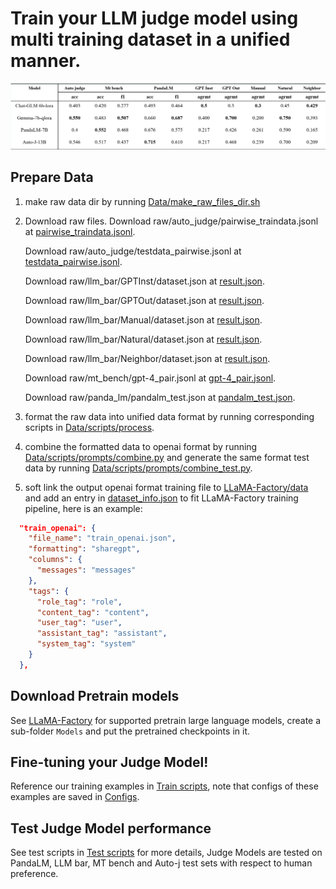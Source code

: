 # Train your LLM judge model using multi training dataset in a unified manner.
![Our training results](img/results.png)

## Prepare Data

1. make raw data dir by running [Data/make_raw_files_dir.sh](Data/make_raw_files_dir.sh)
2. Download raw files.
    Download raw/auto_judge/pairwise_traindata.jsonl at [pairwise_traindata.jsonl](https://github.com/GAIR-NLP/auto-j/blob/main/data/training/pairwise_traindata.jsonl).

    Download raw/auto_judge/testdata_pairwise.jsonl at [testdata_pairwise.jsonl](https://github.com/GAIR-NLP/auto-j/blob/main/data/test/testdata_pairwise.jsonl).

    Download raw/llm_bar/GPTInst/dataset.json at [result.json](https://github.com/princeton-nlp/LLMBar/blob/main/Dataset/LLMBar/Adversarial/GPTInst/evaluators/GPT-4/CoT/result.json).

    Download raw/llm_bar/GPTOut/dataset.json at [result.json](https://github.com/princeton-nlp/LLMBar/blob/main/Dataset/LLMBar/Adversarial/GPTOut/evaluators/GPT-4/CoT/result.json).

    Download raw/llm_bar/Manual/dataset.json at [result.json](https://github.com/princeton-nlp/LLMBar/blob/main/Dataset/LLMBar/Adversarial/Manual/evaluators/GPT-4/CoT/result.json).

    Download raw/llm_bar/Natural/dataset.json at [result.json](https://github.com/princeton-nlp/LLMBar/blob/main/Dataset/LLMBar/Natural/evaluators/GPT-4/CoT/result.json).

    Download raw/llm_bar/Neighbor/dataset.json at [result.json](https://github.com/princeton-nlp/LLMBar/blob/main/Dataset/LLMBar/Adversarial/Neighbbor/evaluators/GPT-4/CoT/result.json).

    Download raw/mt_bench/gpt-4_pair.jsonl at [gpt-4_pair.jsonl](https://huggingface.co/spaces/lmsys/mt-bench/resolve/main/data/mt_bench/model_judgment/gpt-4_pair.jsonl).

    Download raw/panda_lm/pandalm_test.json at [pandalm_test.json](https://github.com/WeOpenML/PandaLM/blob/main/data/testset-v1.json).
3. format the raw data into unified data format by running corresponding scripts in [Data/scripts/process](Data/scripts/process).

4. combine the formatted data to openai format by running [Data/scripts/prompts/combine.py](Data/scripts/prompts/combine.py) and generate the same format test data by running [Data/scripts/prompts/combine_test.py](Data/scripts/prompts/combine_test.py).

5. soft link the output openai format training file to [LLaMA-Factory/data](LLaMA-Factory/data) and add an entry in  [dataset_info.json](LLaMA-Factory/data/dataset_info.json) to fit LLaMA-Factory training pipeline, here is an example:
```json
  "train_openai": {
    "file_name": "train_openai.json",
    "formatting": "sharegpt",
    "columns": {
      "messages": "messages"
    },
    "tags": {
      "role_tag": "role",
      "content_tag": "content",
      "user_tag": "user",
      "assistant_tag": "assistant",
      "system_tag": "system"
    }
  },
```

## Download Pretrain models

See [LLaMA-Factory](https://github.com/hiyouga/LLaMA-Factory) for supported pretrain large language models, create a sub-folder `Models` and put the pretrained checkpoints in it.

## Fine-tuning your Judge Model! 

Reference our training examples in [Train scripts](Train_scripts), note that configs of these examples are saved in [Configs](Configs).

## Test Judge Model performance

See test scripts in [Test scripts](Test_scripts/judge_commands.sh) for more details, Judge Models are tested on PandaLM, LLM bar, MT bench and Auto-j test sets with respect to human preference.
